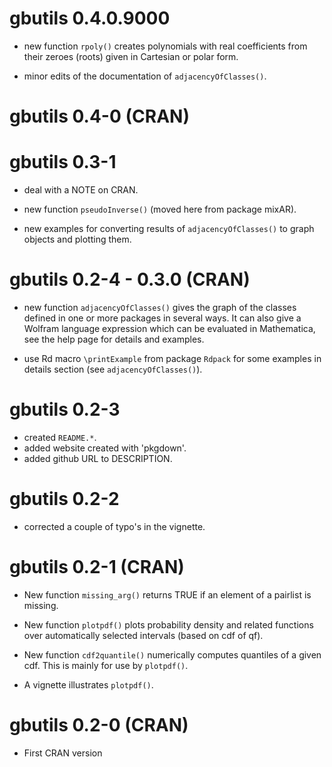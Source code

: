 # gbutils 0.4.0.9000

* new function `rpoly()` creates polynomials with real coefficients from their
  zeroes (roots) given in Cartesian or polar form.

* minor edits of the documentation of `adjacencyOfClasses()`.


# gbutils 0.4-0 (CRAN)


# gbutils 0.3-1

* deal with a NOTE on CRAN.

* new function `pseudoInverse()` (moved here from package mixAR).

* new examples for converting results of `adjacencyOfClasses()` to graph objects
  and plotting them.


# gbutils 0.2-4 - 0.3.0 (CRAN)

* new function `adjacencyOfClasses()` gives the graph of the classes defined in
  one or more packages in several ways. It can also give a Wolfram language
  expression which can be evaluated in Mathematica, see the help page for
  details and examples.
  
* use Rd macro `\printExample` from package `Rdpack` for some examples in
  details section (see `adjacencyOfClasses()`). 


# gbutils 0.2-3

* created `README.*`.
* added website created with 'pkgdown'.
* added github URL to DESCRIPTION.


# gbutils 0.2-2

* corrected a couple of typo's in the vignette.


# gbutils 0.2-1 (CRAN)

* New function `missing_arg()` returns TRUE if an element of a pairlist is
  missing.

* New function `plotpdf()` plots probability density and related functions over
  automatically selected intervals (based on cdf of qf).

* New function `cdf2quantile()` numerically computes quantiles of a given cdf.
  This is mainly for use by `plotpdf()`.

* A vignette illustrates `plotpdf()`.


# gbutils 0.2-0 (CRAN)

* First CRAN version

